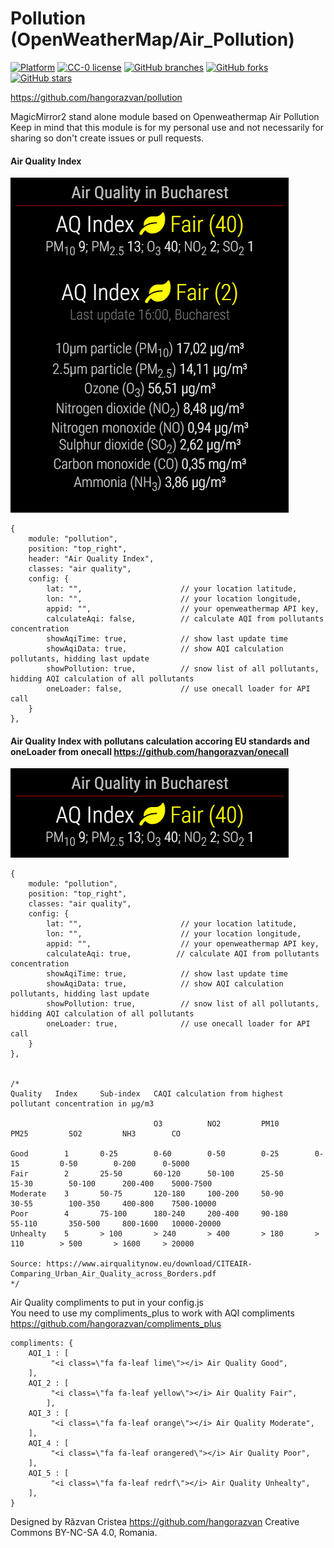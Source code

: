 # Pollution (OpenWeatherMap/Air_Pollution)

[![Platform](https://img.shields.io/badge/platform-MagicMirror2-informational)](https://github.com/hangorazvan/MagicMirror2)
[![CC-0 license](https://img.shields.io/badge/License-CC--4.0-blue.svg)](https://creativecommons.org/licenses/by-nd/4.0)
[![GitHub branches](https://badgen.net/github/branches/hangorazvan/pollution)](https://github.com/hangorazvan/pollution)
[![GitHub forks](https://badgen.net/github/forks/hangorazvan/pollution)](https://github.com/hangorazvan/pollution)
[![GitHub stars](https://badgen.net/github/stars/hangorazvan/pollution)](https://github.com/hangorazvan/pollution)

https://github.com/hangorazvan/pollution

MagicMirror2 stand alone module based on Openweathermap Air Pollution
<br>Keep in mind that this module is for my personal use and not necessarily for sharing so don't create issues or pull requests.

#### Air Quality Index

<img src=https://github.com/hangorazvan/pollution/blob/master/aqi.png>

	{
		module: "pollution",
		position: "top_right",
		header: "Air Quality Index",
		classes: "air quality",
		config: {
			lat: "",                      // your location latitude,
			lon: "",                      // your location longitude,
			appid: "",                    // your openweathermap API key,
			calculateAqi: false,          // calculate AQI from pollutants concentration
			showAqiTime: true,            // show last update time
			showAqiData: true,            // show AQI calculation pollutants, hidding last update
			showPollution: true,          // snow list of all pollutants, hidding AQI calculation of all pollutants
			oneLoader: false,             // use onecall loader for API call
		}
	},


#### Air Quality Index with pollutans calculation accoring EU standards and oneLoader from onecall https://github.com/hangorazvan/onecall

<img src=https://github.com/hangorazvan/pollution/blob/master/oneLoader.png>

	{
		module: "pollution",
		position: "top_right",
		classes: "air quality",
		config: {
			lat: "",                      // your location latitude,
			lon: "",                      // your location longitude,
			appid: "",                    // your openweathermap API key,
			calculateAqi: true,          // calculate AQI from pollutants concentration
			showAqiTime: true,            // show last update time
			showAqiData: true,            // show AQI calculation pollutants, hidding last update
			showPollution: true,          // snow list of all pollutants, hidding AQI calculation of all pollutants
			oneLoader: true,              // use onecall loader for API call
		}
	},


	/*
	Quality   Index     Sub-index   CAQI calculation from highest pollutant concentration in μg/m3

	                                O3          NO2         PM10        PM25         SO2         NH3        CO

	Good        1       0-25        0-60        0-50        0-25        0-15         0-50        0-200      0-5000
	Fair        2       25-50       60-120      50-100      25-50       15-30        50-100      200-400    5000-7500
	Moderate    3       50-75       120-180     100-200     50-90       30-55        100-350     400-800    7500-10000
	Poor        4       75-100      180-240     200-400     90-180      55-110       350-500     800-1600   10000-20000
	Unhealty    5       > 100       > 240       > 400       > 180       > 110        > 500       > 1600     > 20000

	Source: https://www.airqualitynow.eu/download/CITEAIR-Comparing_Urban_Air_Quality_across_Borders.pdf
	*/

Air Quality compliments to put in your config.js
<br>You need to use my compliments_plus to work with AQI compliments
https://github.com/hangorazvan/compliments_plus

	compliments: {
		AQI_1 : [
			 "<i class=\"fa fa-leaf lime\"></i> Air Quality Good",
		],
		AQI_2 : [
			 "<i class=\"fa fa-leaf yellow\"></i> Air Quality Fair",
			],
		AQI_3 : [
			 "<i class=\"fa fa-leaf orange\"></i> Air Quality Moderate",
		],
		AQI_4 : [
			 "<i class=\"fa fa-leaf orangered\"></i> Air Quality Poor",
		],
		AQI_5 : [
			 "<i class=\"fa fa-leaf redrf\"></i> Air Quality Unhealty",
		],			
	}

Designed by Răzvan Cristea
https://github.com/hangorazvan
Creative Commons BY-NC-SA 4.0, Romania.

